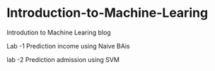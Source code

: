 # Introduction-to-Machine-Learing

Introdution to Machine Learing blog


Lab -1 Prediction income using Naive BAis

lab -2 Prediction admission using SVM
